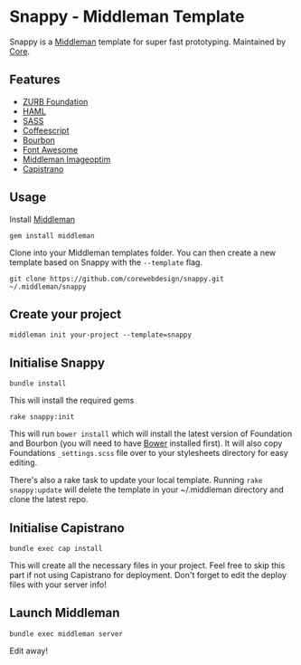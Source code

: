# Snappy - Middleman Template #

Snappy is a [Middleman](http://middlemanapp.com/) template for super fast prototyping. Maintained by [Core](http://wearecore.co.uk/).

## Features ##

* [ZURB Foundation](http://foundation.zurb.com/)
* [HAML](http://haml.info/)
* [SASS](http://sass-lang.com/)
* [Coffeescript](http://coffeescript.org/)
* [Bourbon](http://bourbon.io/)
* [Font Awesome](http://fortawesome.github.io/Font-Awesome/)
* [Middleman Imageoptim](https://github.com/plasticine/middleman-imageoptim)
* [Capistrano](http://capistranorb.com/)

## Usage ##

Install [Middleman](http://middlemanapp.com/)

`gem install middleman`

Clone into your Middleman templates folder. You can then create a new template based on Snappy with the `--template` flag.

`git clone https://github.com/corewebdesign/snappy.git ~/.middleman/snappy`

## Create your project ##
`middleman init your-project --template=snappy`

## Initialise Snappy ##
`bundle install`

This will install the required gems

`rake snappy:init`

This will run `bower install` which will install the latest version of Foundation and Bourbon (you will need to have [Bower](http://bower.io/) installed first). It will also copy Foundations `_settings.scss` file over to your stylesheets directory for easy editing.

There's also a rake task to update your local template. Running `rake snappy:update` will delete the template in your ~/.middleman directory and clone the latest repo.

## Initialise Capistrano ##
`bundle exec cap install`

This will create all the necessary files in your project. Feel free to skip this part if not using Capistrano for deployment. Don't forget to edit the deploy files with your server info!

## Launch Middleman ##
`bundle exec middleman server`

Edit away!